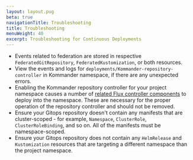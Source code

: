 ```yaml
---
layout: layout.pug
beta: true
navigationTitle: Troubleshooting
title: Troubleshooting
menuWeight: 40
excerpt: Troubleshooting for Continuous Deployments
---
```


- Events related to federation are stored in respective `FederatedGitRepository`, `FederatedKustomization`, or both resources.
- View the events and logs for `deployments/Kommander-repository-controller` in Kommander namespace, if there are any unexpected errors.
- Enabling the Kommander repository controller for your project namespace causes a number of [related Flux controller components](https://toolkit.fluxcd.io/components/) to deploy into the namespace. These are necessary for the proper operation of the repository controller and should not be removed.
- Ensure your Gitops repository doesn't contain any manifests that are cluster-scoped - for example, `Namespace`, `ClusterRole`, `ClusterRoleBinding`, and so on. All of the manifests must be namespace-scoped.
- Ensure your Gitops repository does not contain any `HelmRelease` and `Kustomization` resources that are targeting a different namespace than the project namespace.
